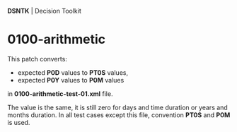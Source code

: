 **DSNTK** | Decision Toolkit

# 0100-arithmetic

This patch converts:
- expected **P0D** values to **PT0S** values,
- expected **P0Y** values to **P0M** values

in **0100-arithmetic-test-01.xml** file.

The value is the same, it is still zero for days and time duration or years and months duration.
In all test cases except this file, convention **PT0S** and **P0M** is used.

